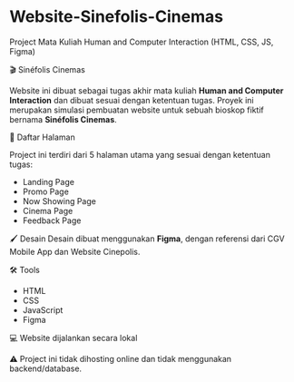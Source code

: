 # Website-Sinefolis-Cinemas
Project Mata Kuliah Human and Computer Interaction (HTML, CSS, JS, Figma)

🎬 Sinéfolis Cinemas

Website ini dibuat sebagai tugas akhir mata kuliah **Human and Computer Interaction** dan dibuat sesuai dengan ketentuan tugas. Proyek ini merupakan simulasi pembuatan website untuk sebuah bioskop fiktif bernama **Sinéfolis Cinemas**.

📄 Daftar Halaman

Project ini terdiri dari 5 halaman utama yang sesuai dengan ketentuan tugas:
- Landing Page
- Promo Page
- Now Showing Page
- Cinema Page
- Feedback Page

🖌️ Desain
Desain dibuat menggunakan **Figma**, dengan referensi dari CGV Mobile App dan Website Cinepolis. 

🛠️ Tools
- HTML
- CSS
- JavaScript
- Figma

💻 Website dijalankan secara lokal

⚠️ Project ini tidak dihosting online dan tidak menggunakan backend/database.
